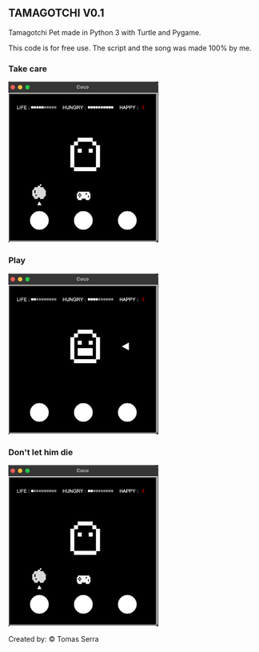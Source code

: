 <h2> TAMAGOTCHI V0.1 </h2>

Tamagotchi Pet made in Python 3 with Turtle and Pygame.

This code is for free use. The script and the song was made 100% by me.

<h3>Take care</h3>
<img src="happy.png" width=300px>

<h3>Play</h3>
<img src="play.png" width=300px>

<h3>Don't let him die</h3>
<img src="1.png" width=300px>

Created by: © Tomas Serra 
